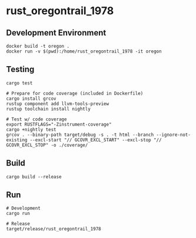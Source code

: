 # rust_oregontrail_1978

## Development Environment
```shell
docker build -t oregon .
docker run -v $(pwd):/home/rust_oregontrail_1978 -it oregon
```

## Testing
```shell
cargo test

# Prepare for code coverage (included in Dockerfile)
cargo install grcov
rustup component add llvm-tools-preview
rustup toolchain install nightly

# Test w/ code coverage
export RUSTFLAGS="-Zinstrument-coverage"
cargo +nightly test
grcov . --binary-path target/debug -s . -t html --branch --ignore-not-existing --excl-start "// GCOVR_EXCL_START" --excl-stop "// GCOVR_EXCL_STOP" -o ./coverage/
```

## Build
```shell
cargo build --release
```


## Run
```shell
# Development
cargo run

# Release
target/release/rust_oregontrail_1978
```